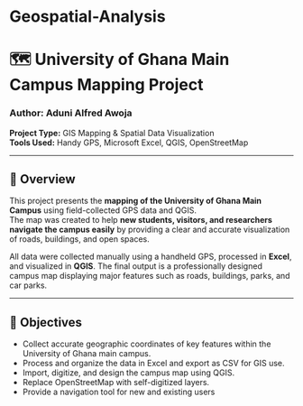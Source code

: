 # Geospatial-Analysis
# 🗺️ University of Ghana Main Campus Mapping Project

### **Author:** Aduni Alfred Awoja  
**Project Type:** GIS Mapping & Spatial Data Visualization  
**Tools Used:** Handy GPS, Microsoft Excel, QGIS, OpenStreetMap  

---

## 📘 Overview

This project presents the **mapping of the University of Ghana Main Campus** using field-collected GPS data and QGIS.  
The map was created to help **new students, visitors, and researchers navigate the campus easily** by providing a clear and accurate visualization of roads, buildings, and open spaces.

All data were collected manually using a handheld GPS, processed in **Excel**, and visualized in **QGIS**. The final output is a professionally designed campus map displaying major features such as roads, buildings, parks, and car parks.

---

## 🎯 Objectives

- Collect accurate geographic coordinates of key features within the University of Ghana main campus.  
- Process and organize the data in Excel and export as CSV for GIS use.  
- Import, digitize, and design the campus map using QGIS.  
- Replace OpenStreetMap with self-digitized layers.  
- Provide a navigation tool for new and existing users
